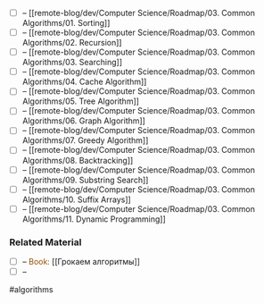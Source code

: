
- [ ] – [[remote-blog/dev/Computer Science/Roadmap/03. Common Algorithms/01. Sorting]]
- [ ] – [[remote-blog/dev/Computer Science/Roadmap/03. Common Algorithms/02. Recursion]]
- [ ] – [[remote-blog/dev/Computer Science/Roadmap/03. Common Algorithms/03. Searching]]
- [ ] – [[remote-blog/dev/Computer Science/Roadmap/03. Common Algorithms/04. Cache Algorithm]]
- [ ] – [[remote-blog/dev/Computer Science/Roadmap/03. Common Algorithms/05. Tree Algorithm]]
- [ ] – [[remote-blog/dev/Computer Science/Roadmap/03. Common Algorithms/06. Graph Algorithm]]
- [ ] – [[remote-blog/dev/Computer Science/Roadmap/03. Common Algorithms/07. Greedy Algorithm]]
- [ ] – [[remote-blog/dev/Computer Science/Roadmap/03. Common Algorithms/08. Backtracking]]
- [ ] – [[remote-blog/dev/Computer Science/Roadmap/03. Common Algorithms/09. Substring Search]]
- [ ] – [[remote-blog/dev/Computer Science/Roadmap/03. Common Algorithms/10. Suffix Arrays]]
- [ ] – [[remote-blog/dev/Computer Science/Roadmap/03. Common Algorithms/11. Dynamic Programming]]
### Related Material

- [ ] – <font color="#964B00"> Book: </font> [[Грокаем алгоритмы]]
- [ ] – 

#algorithms